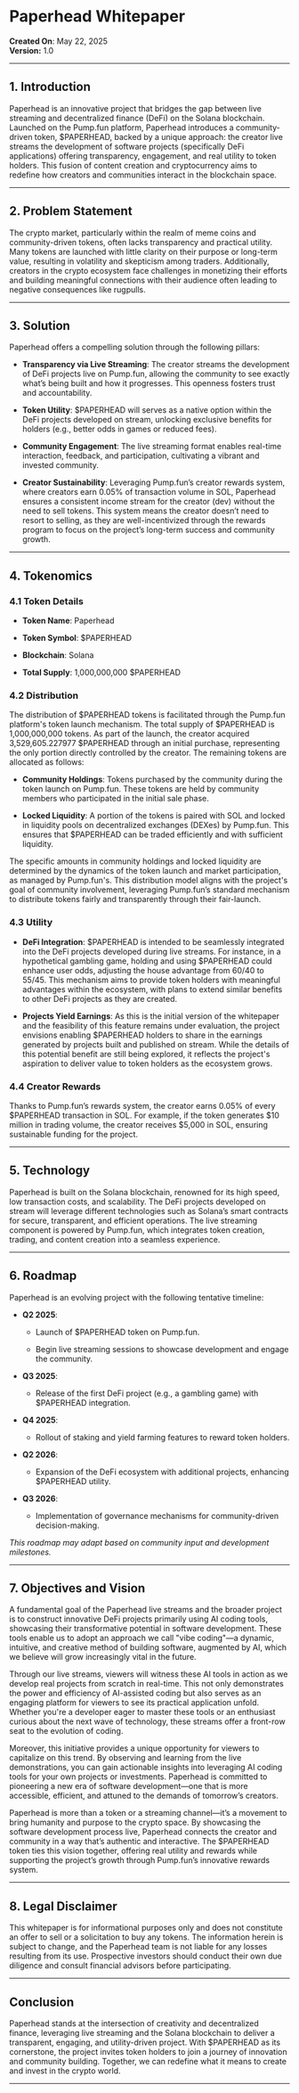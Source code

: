 # Paperhead Whitepaper

**Created On**: May 22, 2025  
**Version:** 1.0

----------

## 1. Introduction

Paperhead is an innovative project that bridges the gap between live streaming and decentralized finance (DeFi) on the Solana blockchain. Launched on the Pump.fun platform, Paperhead introduces a community-driven token, $PAPERHEAD, backed by a unique approach: the creator live streams the development of software projects (specifically DeFi applications) offering transparency, engagement, and real utility to token holders. This fusion of content creation and cryptocurrency aims to redefine how creators and communities interact in the blockchain space.

----------

## 2. Problem Statement

The crypto market, particularly within the realm of meme coins and community-driven tokens, often lacks transparency and practical utility. Many tokens are launched with little clarity on their purpose or long-term value, resulting in volatility and skepticism among traders. Additionally, creators in the crypto ecosystem face challenges in monetizing their efforts and building meaningful connections with their audience often leading to negative consequences like rugpulls.

----------

## 3. Solution

Paperhead offers a compelling solution through the following pillars:

-   **Transparency via Live Streaming**: The creator streams the development of DeFi projects live on Pump.fun, allowing the community to see exactly what’s being built and how it progresses. This openness fosters trust and accountability.
    
-   **Token Utility**: $PAPERHEAD will serves as a native option within the DeFi projects developed on stream, unlocking exclusive benefits for holders (e.g., better odds in games or reduced fees).
    
-   **Community Engagement**: The live streaming format enables real-time interaction, feedback, and participation, cultivating a vibrant and invested community.
    
-   **Creator Sustainability**: Leveraging Pump.fun’s creator rewards system, where creators earn 0.05% of transaction volume in SOL, Paperhead ensures a consistent income stream for the creator (dev) without the need to sell tokens. This system means the creator doesn’t need to resort to selling, as they are well-incentivized through the rewards program to focus on the project’s long-term success and community growth.
    

----------

## 4. Tokenomics

### 4.1 Token Details

-   **Token Name**: Paperhead
    
-   **Token Symbol**: $PAPERHEAD
    
-   **Blockchain**: Solana
    
-   **Total Supply**: 1,000,000,000 $PAPERHEAD
    

### 4.2 Distribution

The distribution of $PAPERHEAD tokens is facilitated through the Pump.fun platform's token launch mechanism. The total supply of $PAPERHEAD is 1,000,000,000 tokens. As part of the launch, the creator acquired 3,529,605.227977 $PAPERHEAD through an initial purchase, representing the only portion directly controlled by the creator. The remaining tokens are allocated as follows:

-   **Community Holdings**: Tokens purchased by the community during the token launch on Pump.fun. These tokens are held by community members who participated in the initial sale phase.
    
-   **Locked Liquidity**: A portion of the tokens is paired with SOL and locked in liquidity pools on decentralized exchanges (DEXes) by Pump.fun. This ensures that $PAPERHEAD can be traded efficiently and with sufficient liquidity.
    

The specific amounts in community holdings and locked liquidity are determined by the dynamics of the token launch and market participation, as managed by Pump.fun's. This distribution model aligns with the project's goal of community involvement, leveraging Pump.fun’s standard mechanism to distribute tokens fairly and transparently through their fair-launch.

### 4.3 Utility

-   **DeFi Integration**: $PAPERHEAD is intended to be seamlessly integrated into the DeFi projects developed during live streams. For instance, in a hypothetical gambling game, holding and using $PAPERHEAD could enhance user odds, adjusting the house advantage from 60/40 to 55/45. This mechanism aims to provide token holders with meaningful advantages within the ecosystem, with plans to extend similar benefits to other DeFi projects as they are created.
    
-   **Projects Yield Earnings**: As this is the initial version of the whitepaper and the feasibility of this feature remains under evaluation, the project envisions enabling $PAPERHEAD holders to share in the earnings generated by projects built and published on stream. While the details of this potential benefit are still being explored, it reflects the project's aspiration to deliver value to token holders as the ecosystem grows.
    

### 4.4 Creator Rewards

Thanks to Pump.fun’s rewards system, the creator earns 0.05% of every $PAPERHEAD transaction in SOL. For example, if the token generates $10 million in trading volume, the creator receives $5,000 in SOL, ensuring sustainable funding for the project.

----------

## 5. Technology

Paperhead is built on the Solana blockchain, renowned for its high speed, low transaction costs, and scalability. The DeFi projects developed on stream will leverage different technologies such as Solana’s smart contracts for secure, transparent, and efficient operations. The live streaming component is powered by Pump.fun, which integrates token creation, trading, and content creation into a seamless experience.

----------

## 6. Roadmap

Paperhead is an evolving project with the following tentative timeline:

-   **Q2 2025**:
    
    -   Launch of $PAPERHEAD token on Pump.fun.
        
    -   Begin live streaming sessions to showcase development and engage the community.
        
-   **Q3 2025**:
    
    -   Release of the first DeFi project (e.g., a gambling game) with $PAPERHEAD integration.
        
-   **Q4 2025**:
    
    -   Rollout of staking and yield farming features to reward token holders.
        
-   **Q2 2026**:
    
    -   Expansion of the DeFi ecosystem with additional projects, enhancing $PAPERHEAD utility.
        
-   **Q3 2026**:
    
    -   Implementation of governance mechanisms for community-driven decision-making.
        

_This roadmap may adapt based on community input and development milestones._

----------

## 7. Objectives and Vision

A fundamental goal of the Paperhead live streams and the broader project is to construct innovative DeFi projects primarily using AI coding tools, showcasing their transformative potential in software development. These tools enable us to adopt an approach we call "vibe coding"—a dynamic, intuitive, and creative method of building software, augmented by AI, which we believe will grow increasingly vital in the future.

Through our live streams, viewers will witness these AI tools in action as we develop real projects from scratch in real-time. This not only demonstrates the power and efficiency of AI-assisted coding but also serves as an engaging platform for viewers to see its practical application unfold. Whether you're a developer eager to master these tools or an enthusiast curious about the next wave of technology, these streams offer a front-row seat to the evolution of coding.

Moreover, this initiative provides a unique opportunity for viewers to capitalize on this trend. By observing and learning from the live demonstrations, you can gain actionable insights into leveraging AI coding tools for your own projects or investments. Paperhead is committed to pioneering a new era of software development—one that is more accessible, efficient, and attuned to the demands of tomorrow’s creators.

Paperhead is more than a token or a streaming channel—it’s a movement to bring humanity and purpose to the crypto space. By showcasing the software development process live, Paperhead connects the creator and community in a way that’s authentic and interactive. The $PAPERHEAD token ties this vision together, offering real utility and rewards while supporting the project’s growth through Pump.fun’s innovative rewards system.

----------

## 8. Legal Disclaimer

This whitepaper is for informational purposes only and does not constitute an offer to sell or a solicitation to buy any tokens. The information herein is subject to change, and the Paperhead team is not liable for any losses resulting from its use. Prospective investors should conduct their own due diligence and consult financial advisors before participating.

----------

## Conclusion

Paperhead stands at the intersection of creativity and decentralized finance, leveraging live streaming and the Solana blockchain to deliver a transparent, engaging, and utility-driven project. With $PAPERHEAD as its cornerstone, the project invites token holders to join a journey of innovation and community building. Together, we can redefine what it means to create and invest in the crypto world.

----------